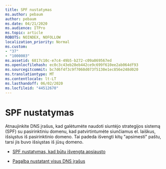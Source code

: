 ```yaml
---
title: SPF nustatymas
ms.author: pebaum
author: pebaum
ms.date: 04/21/2020
ms.audience: ITPro
ms.topic: article
ROBOTS: NOINDEX, NOFOLLOW
localization_priority: Normal
ms.custom:
- "37"
- "1000003"
ms.assetid: 6817c10c-e7c4-49b5-b272-c09a869567ed
ms.openlocfilehash: ec0c3c43eb28eb442ce9c699f610ee2ab064df93
ms.sourcegitcommit: bc7d6f4f3c9f7060d073f5130e1ec856e248d020
ms.translationtype: MT
ms.contentlocale: lt-LT
ms.lasthandoff: 06/02/2020
ms.locfileid: "44512670"
---
```

# <a name="set-up-spf"></a>SPF nustatymas

Atnaujinkite DNS įrašus, kad galėtumėte naudoti siuntėjo strategijos sistemą (SPF) su pasirinktiniu domenu, kad patvirtintumėte siunčiamus el. laiškus, išsiųstus iš pasirinktinio domeno. Tai padeda išvengti kitų "apsimesti" paštu, tarsi jis buvo išsiųstas iš jūsų domeno.
  
- [SPF nustatymas, kad būtų išvengta apsiausto](https://docs.microsoft.com/microsoft-365/security/office-365-security/set-up-spf-in-office-365-to-help-prevent-spoofing)

- [Pagalba nustatant visus DNS įrašus](https://docs.microsoft.com/microsoft-365/admin/get-help-with-domains/create-dns-records-at-any-dns-hosting-provider)
